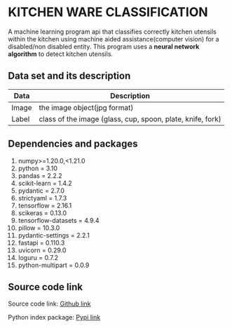 # KITCHEN WARE CLASSIFICATION

A machine learning program api that classifies correctly kitchen utensils within the kitchen using machine aided assistance(computer vision) for a disabled/non disabled entity. This program uses a **neural network algorithm** to detect kitchen utensils.

## Data set and its description  

| Data              | Description                                                                   |
|-------------------|-------------------------------------------------------------------------------|
| Image             | the image object(jpg format)                                                  |
| Label             | class of the image (glass, cup, spoon, plate, knife, fork)                    |

## Dependencies and packages  

1. numpy>=1.20.0,<1.21.0
2. python = 3.10
3. pandas = 2.2.2
4. scikit-learn = 1.4.2
5. pydantic = 2.7.0
6. strictyaml = 1.7.3
7. tensorflow = 2.16.1
8. scikeras = 0.13.0
9. tensorflow-datasets = 4.9.4
10. pillow = 10.3.0
11. pydantic-settings = 2.2.1
12. fastapi = 0.110.3
13. uvicorn = 0.29.0
14. loguru = 0.7.2
15. python-multipart = 0.0.9

## Source code link  

Source code link:
[Github link](https://github.com/chibuikeeugene/kitchenware_classification_xception_model.git)

Python index package:
[Pypi link](https://pypi.org/project/kitchenware_model_package/)